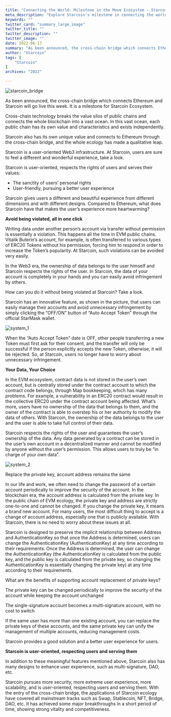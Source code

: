 ```yaml
---
title: "Connecting the World: Milestone in the Move Ecosystem - Starcoin"
meta_description: "Explore Starcoin's milestone in connecting the world with Move and advancing its blockchain ecosystem."
keywords: ""
twitter_card: "summary_large_image"
twitter_title: ""
twitter_description: ""
twitter_image: ""
date: 2022-06-17
summary: "As been announced, the cross-chain bridge which connects Ethereum and Starcoin will go live this week. It is a milestone for Starcoin Ecosystem...."
author: "Starcoin"
tags: [
    "Starcoin"
]
archives: "2022"

---
```


![starcoin_bridge](/images/hackathon/starcoin_bridge.jpeg)

As been announced, the cross-chain bridge which connects Ethereum and Starcoin will go live this week. It is a milestone for Starcoin Ecosystem.

Cross-chain technology breaks the value silos of public chains and connects the whole blockchain into a vast ocean. In this vast ocean, each public chain has its own value and characteristics and exists independently.

Starcoin also has its own unique value and connects to Ethereum through the cross-chain bridge, and the whole ecology has made a qualitative leap.

Starcoin is a user-oriented Web3 infrastructure. At Starcoin, users are sure to feel a different and wonderful experience, take a look.

Starcoin is user-oriented, respects the rights of users and serves their values:

- The sanctity of users’ personal rights
- User-friendly, pursuing a better user experience

Starcoin gives users a different and beautiful experience from different dimensions and with different designs. Compared to Ethereum, what does Starcoin have that makes the user’s experience more heartwarming?

**Avoid being violated, all in one click**

Writing data under another person’s account via transfer without permission is essentially a violation. This happens all the time in EVM public chains. Vitalik Buterin’s account, for example, is often transferred to various types of ERC20 Tokens without his permission, forcing him to respond in order to increase the Token’s popularity. At Starcoin, such violations can be avoided very easily.

In the Web3 era, the ownership of data belongs to the user himself and Starcoin respects the rights of the user. In Starcoin, the data of your account is completely in your hands and you can easily avoid infringement by others.

How can you do it without being violated at Starcoin? Take a look.

Starcoin has an innovative feature, as shown in the picture, that users can easily manage their accounts and avoid unnecessary infringement by simply clicking the “OFF/ON” button of “Auto Accept Token” through the official StarMask wallet.

![system_1](/images/hackathon/system_1.jpeg)

When the “Auto Accept Token” date is OFF, other people transferring a new Token must first ask for their consent, and the transfer will only be successful if the person explicitly accepts the new Token, otherwise, it will be rejected. So, at Starcoin, users no longer have to worry about unnecessary infringement.

**Your Data, Your Choice**

In the EVM ecosystem, contract data is not stored in the user’s own account, but is centrally stored under the contract account to which the contract code belongs, through Map bookkeeping, which has many problems. For example, a vulnerability in an ERC20 contract would result in the collective ERC20 under the contract account being affected. What’s more, users have no ownership of the data that belongs to them, and the owner of the contract is able to overstep his or her authority to modify the data of others. With Starcoin, the ownership of the data belongs to the user and the user is able to take full control of their data.

Starcoin respects the rights of the user and guarantees the user’s ownership of the data. Any data generated by a contract can be stored in the user’s own account in a decentralized manner and cannot be modified by anyone without the user’s permission. This allows users to truly be “in charge of your own data”.

![system_2](/images/hackathon/system_2.jpeg)

Replace the private key, account address remains the same

In our life and work, we often need to change the password of a certain account periodically to improve the security of the account. In the blockchain era, the account address is calculated from the private key. In the public chain of EVM ecology, the private key and address are strictly one-to-one and cannot be changed. If you change the private key, it means a brand new account. For many users, the most difficult thing to accept is a change of account address, especially one that is publicly available. With Starcoin, there is no need to worry about these issues at all.

Starcoin is designed to preserve the implicit relationship between Address and AuthenticationKey so that once the Address is determined, users can change the AuthenticationKey (AuthenticationKey) at any time according to their requirements. Once the Address is determined, the user can change the AuthenticationKey (the AuthenticationKey is calculated from the public key, and the public key is calculated from the private key, so changing the AuthenticationKey is essentially changing the private key) at any time according to their requirements.

What are the benefits of supporting account replacement of private keys?

The private key can be changed periodically to improve the security of the account while keeping the account unchanged

The single-signature account becomes a multi-signature account, with no cost to switch

If the same user has more than one existing account, you can replace the private keys of these accounts, and the same private key can unify the management of multiple accounts, reducing management costs.

Starcoin provides a good solution and a better user experience for users.

**Starcoin is user-oriented, respecting users and serving them**

In addition to these meaningful features mentioned above, Starcoin also has many designs to enhance user experience, such as multi-signature, DAO, etc.

Starcoin pursues more security, more extreme user experience, more scalability, and is user-oriented, respecting users and serving them. With the entry of the cross-chain bridge, the applications of Starcoin ecology have covered all mainstream tracks such as Swap, Stablecoin, NFT, Bridge, DAO, etc. It has achieved some major breakthroughs in a short period of time, showing strong vitality and competitiveness.